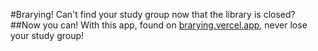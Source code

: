 #Brarying!
Can't find your study group now that the library is closed?
##Now you can!
With this app, found on <a href="https://brarying.vercel.app">brarying.vercel.app<a>, never lose your study group!

